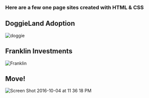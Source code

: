 ### Here are a few one page sites created with HTML & CSS

## DoggieLand Adoption

![doggie](https://user-images.githubusercontent.com/27905564/113593410-64cb1b00-9604-11eb-85e9-ef0a03864e90.png)

## Franklin Investments
![Franklin](https://user-images.githubusercontent.com/27905564/113593511-82988000-9604-11eb-96c2-93e126a1456e.png)

## Move!
![Screen Shot 2016-10-04 at 11 36 18 PM](https://user-images.githubusercontent.com/27905564/113594145-4580bd80-9605-11eb-8a15-fb03effbb289.png)

